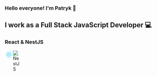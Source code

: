 ### Hello everyone! I'm Patryk 👋

## I work as a Full Stack JavaScript Developer 💻

### React & NestJS

<img align="left" alt="React" width="26px" src="https://raw.githubusercontent.com/github/explore/80688e429a7d4ef2fca1e82350fe8e3517d3494d/topics/react/react.png" />
<img align="left" alt="NestJS" width="26px" src="https://avatars.githubusercontent.com/u/28507035?s=200&v=4" />
